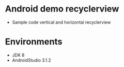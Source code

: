 # Android demo recyclerview
- Sample code vertical and horizontal recyclerview

# Environments
- JDK 8
- AndroidStudio 3.1.2

